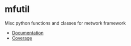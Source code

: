# mfutil

Misc python functions and classes for metwork framework

- [Documentation](https://metwork-framework.org/pub/misc/mfutil/doc/)
- [Coverage](https://metwork-framework.org/pub/misc/mfutil/coverage/)

